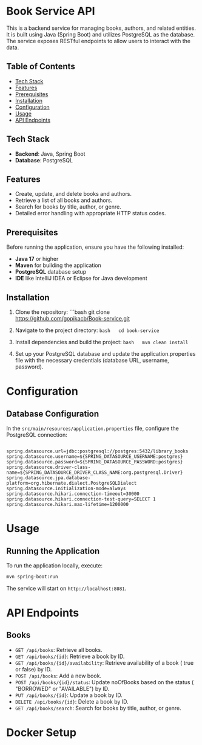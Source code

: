 

# Book Service API

This is a backend service for managing books, authors, and related entities. It is built using Java (Spring Boot) and utilizes PostgreSQL as the database. The service exposes RESTful endpoints to allow users to interact with the data.

## Table of Contents
- [Tech Stack](#tech-stack)
- [Features](#features)
- [Prerequisites](#prerequisites)
- [Installation](#installation)
- [Configuration](#configuration)
- [Usage](#usage)
- [API Endpoints](#api-endpoints)

## Tech Stack
- **Backend**: Java, Spring Boot
- **Database**: PostgreSQL

## Features
- Create, update, and delete books and authors.
- Retrieve a list of all books and authors.
- Search for books by title, author, or genre.
- Detailed error handling with appropriate HTTP status codes.

## Prerequisites
Before running the application, ensure you have the following installed:
- **Java 17** or higher
- **Maven** for building the application
- **PostgreSQL** database setup
- **IDE** like IntelliJ IDEA or Eclipse for Java development

## Installation

1. Clone the repository:    ```bash    git clone https://github.com/gopikacb/Book-service.git

2. Navigate to the project directory:   ```bash   cd book-service   ```  
  
3. Install dependencies and build the project:   ```bash   mvn clean install   ```  
  
4. Set up your PostgreSQL database and update the application.properties file  with the necessary credentials (database URL, username, password).

# Configuration

## Database Configuration

In the `src/main/resources/application.properties` file, configure the PostgreSQL connection:  
```properties  

spring.datasource.url=jdbc:postgresql://postgres:5432/library_books
spring.datasource.username=${SPRING_DATASOURCE_USERNAME:postgres}
spring.datasource.password=${SPRING_DATASOURCE_PASSWORD:postgres}
spring.datasource.driver-class-name=${SPRING_DATASOURCE_DRIVER_CLASS_NAME:org.postgresql.Driver}
spring.datasource.jpa.database-platform=org.hibernate.dialect.PostgreSQLDialect
spring.datasource.initialization-mode=always
spring.datasource.hikari.connection-timeout=30000
spring.datasource.hikari.connection-test-query=SELECT 1
spring.datasource.hikari.max-lifetime=1200000
```


# Usage

## Running the Application

To run the application locally, execute:  
```bash  
mvn spring-boot:run  
```  
The service will start on `http://localhost:8081`.

# API Endpoints

## Books

- `GET /api/books`: Retrieve all books.  
- `GET /api/books/{id}`: Retrieve a book by ID.  
-  `GET /api/books/{id}/availability`: Retrieve availability of a book ( true or false)  by ID.
- `POST /api/books`: Add a new book.  
- `POST /api/books/{id}/status`: Update noOfBooks based on the status ( "BORROWED" or "AVAILABLE") by ID.  
- `PUT /api/books/{id}`: Update a book by ID.  
- `DELETE /api/books/{id}`: Delete a book by ID.
- `GET /api/books/search`: Search for books by title, author, or genre.

# Docker Setup

